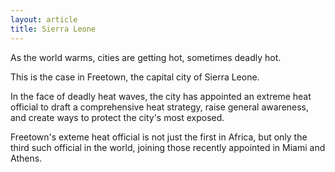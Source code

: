 ```yaml
---
layout: article
title: Sierra Leone
---
```

As the world warms, cities are getting hot, sometimes deadly hot.

This is the case in Freetown, the capital city of Sierra Leone.

In the face of deadly heat waves, the city has appointed an extreme heat official to draft a comprehensive heat strategy, raise general awareness, and create ways to protect the city's most exposed.

Freetown's exteme heat official is not just the first in Africa, but only the third such official in the world, joining those recently appointed in Miami and Athens.